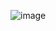 ![image](https://user-images.githubusercontent.com/53402359/235303865-3ddc9042-d7d8-48a4-811b-26a8ebd0993d.png)

